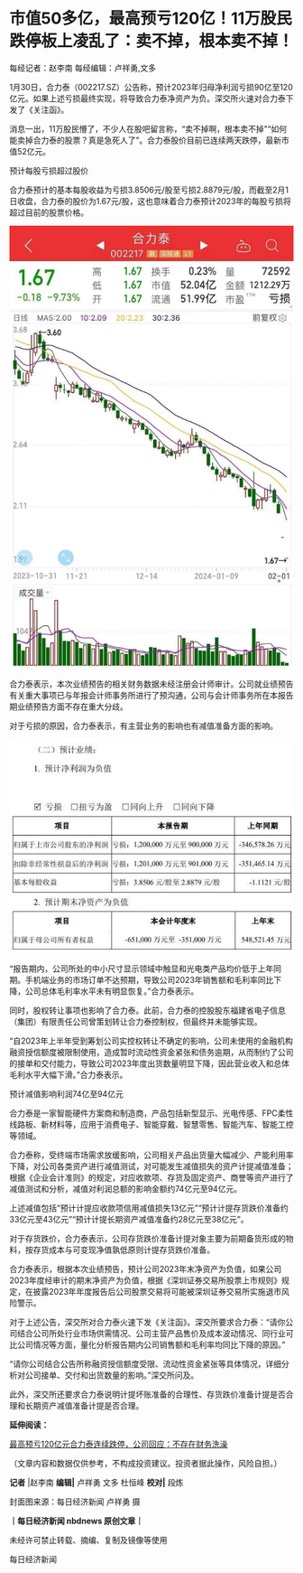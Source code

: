 # 市值50多亿，最高预亏120亿！11万股民跌停板上凌乱了：卖不掉，根本卖不掉！

每经记者：赵李南 每经编辑：卢祥勇,文多

1月30日，合力泰（002217.SZ）公告称，预计2023年归母净利润亏损90亿至120亿元。如果上述亏损最终实现，将导致合力泰净资产为负。深交所火速对合力泰下发了《关注函》。

消息一出，11万股民懵了，不少人在股吧留言称，“卖不掉啊，根本卖不掉”“如何能卖掉合力泰的股票？真是急死人了”。合力泰股价目前已连续两天跌停，最新市值52亿元。

预计每股亏损超过股价

合力泰预计的基本每股收益为亏损3.8506元/股至亏损2.8879元/股，而截至2月1日收盘，合力泰的股价为1.67元/股，这也意味着合力泰预计2023年的每股亏损将超过目前的股票价格。

![d3b79dc359f17385a1228f0f5176a5d0.jpg](https://raw.githubusercontent.com/qqhsx/qqnews_image/main/2024/02/02/市值50多亿，最高预亏120亿！11万股民跌停板上凌乱了：卖不掉，根本卖不掉！/d3b79dc359f17385a1228f0f5176a5d0.jpg)

合力泰表示，本次业绩预告的相关财务数据未经注册会计师审计。公司就业绩预告有关重大事项已与年报会计师事务所进行了预沟通，公司与会计师事务所在本报告期业绩预告方面不存在重大分歧。

对于亏损的原因，合力泰表示，有主营业务的影响也有减值准备方面的影响。

![1b59e8f842b58677ccbd23de6b218095.jpg](https://raw.githubusercontent.com/qqhsx/qqnews_image/main/2024/02/02/市值50多亿，最高预亏120亿！11万股民跌停板上凌乱了：卖不掉，根本卖不掉！/1b59e8f842b58677ccbd23de6b218095.jpg)

“报告期内，公司所处的中小尺寸显示领域中触显和光电类产品均价低于上年同期。手机端业务的市场订单不达预期，导致公司2023年销售额和毛利率同比下降，公司总体毛利率水平未有明显恢复。”合力泰表示。

同时，股权转让事项也影响了合力泰。此前，合力泰的控股股东福建省电子信息（集团）有限责任公司曾策划转让合力泰控制权，但最终并未能够实现。

“自2023年上半年受到筹划公司实控权转让不确定的影响，公司未使用的金融机构融资授信额度被限制使用，造成暂时流动性资金紧张和债务逾期，从而制约了公司的接单和交付能力，导致公司2023年度出货数量明显下降，因此营业收入和总体毛利水平大幅下滑。”合力泰表示。

预计减值影响利润74亿至94亿元

合力泰是一家智能硬件方案商和制造商，产品包括新型显示、光电传感、FPC柔性线路板、新材料等，应用于消费电子、智能穿戴、智慧零售、智能汽车、智能工控等领域。

合力泰称，受终端市场需求放缓影响，公司相关产品出货量大幅减少、产能利用率下降，对公司各类资产进行减值测试，对可能发生减值损失的资产计提减值准备；根据《企业会计准则》的规定，对应收款项、存货及固定资产、商誉等资产进行了减值测试和分析，减值对利润总额的影响金额约74亿元至94亿元。

上述减值包括“预计计提应收款项信用减值损失13亿元”“预计计提存货跌价准备约33亿元至43亿元”“预计计提长期资产减值准备约28亿元至38亿元”。

对于存货跌价，合力泰表示，公司存货跌价准备计提对象主要为前期备货形成的物料，按存货成本与可变现净值孰低原则计提存货跌价准备。

合力泰表示，根据本次业绩预告，预计公司2023年末净资产为负值，如果公司2023年度经审计的期末净资产为负值，根据《深圳证券交易所股票上市规则》规定，在披露2023年年度报告后公司股票交易将可能被深圳证券交易所实施退市风险警示。

对于上述公告，深交所对合力泰火速下发《关注函》。深交所要求合力泰：“请你公司结合公司所处行业市场供需情况、公司主营产品售价及成本波动情况、同行业可比公司情况等方面，量化分析报告期内公司销售额和毛利率均同比下降的原因。”

“请你公司结合公告所称融资授信额度受限、流动性资金紧张等具体情况，详细分析对公司接单、交付和出货数量的影响。”深交所问及。

此外，深交所还要求合力泰说明计提坏账准备的合理性、存货跌价准备计提是否合理和长期资产减值准备计提是否合理。

**延伸阅读：**

[最高预亏120亿元合力泰连续跌停，公司回应：不存在财务洗澡](https://news.qq.com/rain/a/20240201A093XW00)

（文章内容和数据仅供参考，不构成投资建议。投资者据此操作，风险自担。）

**记者** |赵李南 **编辑|** 卢祥勇 文多 杜恒峰 **校对|** 段炼

封面图来源：每日经济新闻 卢祥勇 摄

**｜每日经济新闻 nbdnews 原创文章｜**

未经许可禁止转载、摘编、复制及镜像等使用

每日经济新闻

